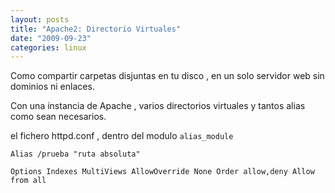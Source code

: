 ```yaml
---
layout: posts
title: "Apache2: Directorio Virtuales"
date: "2009-09-23"
categories: linux
---
```


Como compartir carpetas disjuntas en tu disco , en un solo servidor web sin dominios ni enlaces.

Con una instancia de Apache , varios directorios virtuales y tantos alias como sean necesarios.

el fichero httpd.conf , dentro del modulo `alias_module`

`Alias /prueba "ruta absoluta"`

`Options Indexes MultiViews AllowOverride None Order allow,deny Allow from all`
